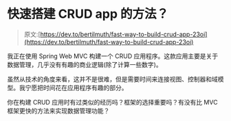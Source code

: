 # 快速搭建 CRUD app 的方法？

> 原文:[https://dev.to/bertilmuth/fast-way-to-build-crud-app-23oi](https://dev.to/bertilmuth/fast-way-to-build-crud-app-23oi)

我正在使用 Spring Web MVC 构建一个 CRUD 应用程序。这款应用主要是关于数据管理，几乎没有有趣的商业逻辑(除了计算一些数字)。

虽然从技术的角度来看，这并不是很难，但是需要时间来连接视图、控制器和域模型。我宁愿把时间花在应用程序有趣的部分。

你在构建 CRUD 应用时有过类似的经历吗？框架的选择重要吗？有没有比 MVC 框架更快的方法来实现数据管理功能？